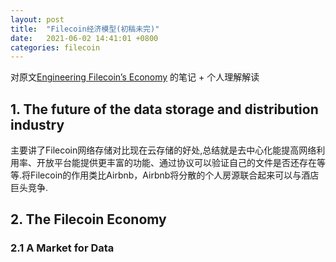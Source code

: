 ```yaml
---
layout: post
title:  "Filecoin经济模型(初稿未完)"
date:   2021-06-02 14:41:01 +0800
categories: filecoin
---
```


对原文[Engineering Filecoinʼs Economy](https://filecoin.io/2020-engineering-filecoins-economy-en.pdf) 的笔记 + 个人理解解读

## 1. The future of the data storage and distribution industry

主要讲了Filecoin网络存储对比现在云存储的好处,总结就是去中心化能提高网络利用率、开放平台能提供更丰富的功能、通过协议可以验证自己的文件是否还存在等等.将Filecoin的作用类比Airbnb，Airbnb将分散的个人房源联合起来可以与酒店巨头竞争.

## 2. The Filecoin Economy
### 2.1 A Market for Data